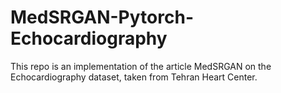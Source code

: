 # MedSRGAN-Pytorch-Echocardiography

This repo is an implementation of the article MedSRGAN on the Echocardiography dataset, taken from Tehran Heart Center.
